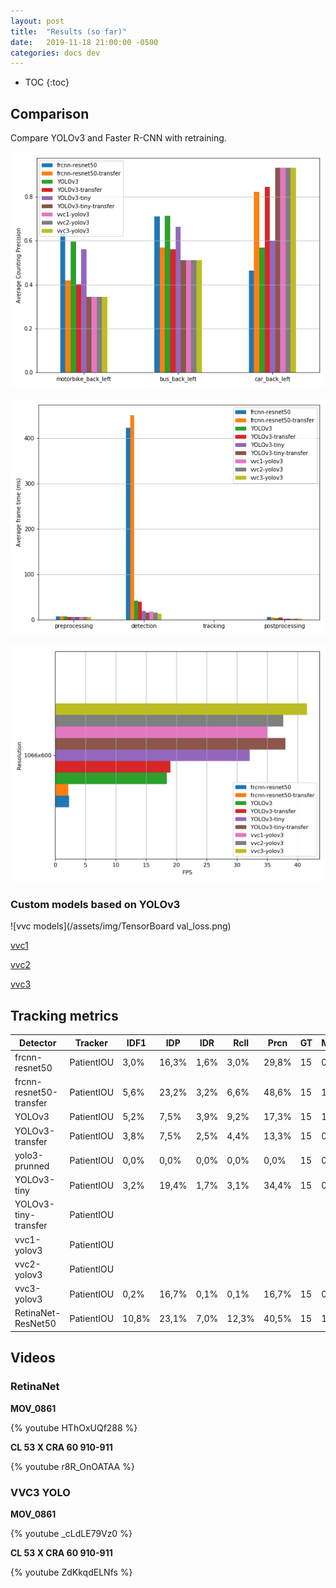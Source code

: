 ```yaml
---
layout: post
title:  "Results (so far)"
date:   2019-11-18 21:00:00 -0500
categories: docs dev
---
```


* TOC
{:toc}

## Comparison
Compare YOLOv3 and Faster R-CNN with retraining.

![Average counting precision](/assets/img/avg_precision.png)

![Average frame time](/assets/img/avg_time.png)

![FPS](/assets/img/fps.png)

### Custom models based on YOLOv3

![vvc models](/assets/img/TensorBoard val_loss.png)

[vvc1](/assets/img/architecture_vvc1.png)

[vvc2](/assets/img/architecture_vvc2.png)

[vvc3](/assets/img/architecture_vvc3.png)


## Tracking metrics

| Detector                | Tracker    | IDF1  | IDP   | IDR  | Rcll  | Prcn  | GT | MT | PT | ML | FP  | FN   | IDs | FM | MOTA   | MOTP |
|-------------------------|------------|-------|-------|------|-------|-------|----|----|----|----|-----|------|-----|----|--------|------|
| frcnn-resnet50          | PatientIOU | 3,0%  | 16,3% | 1,6% | 3,0%  | 29,8% | 15 | 0  | 2  | 13 | 73  | 1007 | 11  | 10 | -5,1%  | 376  |
| frcnn-resnet50-transfer | PatientIOU | 5,6%  | 23,2% | 3,2% | 6,6%  | 48,6% | 15 | 1  | 3  | 11 | 73  | 969  | 18  | 14 | -2,1%  | 376  |
| YOLOv3                  | PatientIOU | 5,2%  | 7,5%  | 3,9% | 9,2%  | 17,3% | 15 | 1  | 3  | 11 | 454 | 943  | 25  | 19 | -37,0% | 367  |
| YOLOv3-transfer         | PatientIOU | 3,8%  | 7,5%  | 2,5% | 4,4%  | 13,3% | 15 | 0  | 2  | 13 | 299 | 992  | 15  | 11 | -25,8% | 415  |
| yolo3-prunned           | PatientIOU | 0,0%  | 0,0%  | 0,0% | 0,0%  | 0,0%  | 15 | 0  | 0  | 15 | 59  | 1038 | 0   | 0  | -5,7%  |      |
| YOLOv3-tiny             | PatientIOU | 3,2%  | 19,4% | 1,7% | 3,1%  | 34,4% | 15 | 0  | 2  | 13 | 61  | 1006 | 8   | 7  | -3,6%  | 378  |
| YOLOv3-tiny-transfer    | PatientIOU |       |       |      |       |       |    |    |    |    |     |      |     |    |        |      |
| vvc1-yolov3             | PatientIOU |       |       |      |       |       |    |    |    |    |     |      |     |    |        |      |
| vvc2-yolov3             | PatientIOU |       |       |      |       |       |    |    |    |    |     |      |     |    |        |      |
| vvc3-yolov3             | PatientIOU | 0,2%  | 16,7% | 0,1% | 0,1%  | 16,7% | 15 | 0  | 0  | 15 | 5   | 1037 | 0   | 0  | -0,4%  | 306  |
| RetinaNet-ResNet50      | PatientIOU | 10,8% | 23,1% | 7,0% | 12,3% | 40,5% | 15 | 1  | 4  | 10 | 188 | 910  | 15  | 13 | -7,2%  | 339  |

## Videos

### RetinaNet

**MOV_0861**

{% youtube HThOxUQf288 %}


**CL 53 X CRA 60 910-911**

{% youtube r8R_OnOATAA %}


### VVC3 YOLO

**MOV_0861**

{% youtube _cLdLE79Vz0 %}


**CL 53 X CRA 60 910-911**

{% youtube ZdKkqdELNfs %}
